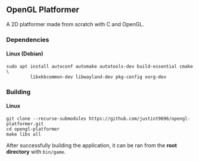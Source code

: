 ## OpenGL Platformer
A 2D platformer made from scratch with C and OpenGL. 

### Dependencies
#### Linux (Debian) 
```
sudo apt install autoconf automake autotools-dev build-essential cmake \
         libxkbcommon-dev libwayland-dev pkg-config xorg-dev
```

### Building
#### Linux
```
git clone --recurse-submodules https://github.com/justint9696/opengl-platformer.git
cd opengl-platformer
make libs all
```

After successfully building the application, it can be ran from the **root directory** with ```bin/game```.
